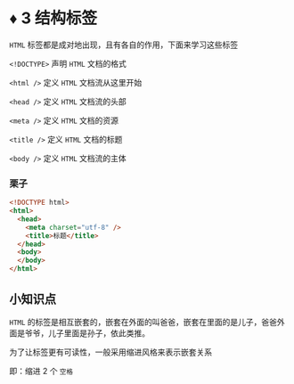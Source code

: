 # ♦️ 3 结构标签

```HTML``` 标签都是成对地出现，且有各自的作用，下面来学习这些标签

```<!DOCTYPE>``` 声明 ```HTML``` 文档的格式

```<html />```   定义 ```HTML``` 文档流从这里开始

```<head />```   定义 ```HTML``` 文档流的头部

```<meta />```   定义 ```HTML``` 文档的资源

```<title />```  定义 ```HTML``` 文档的标题

```<body />```   定义 ```HTML``` 文档流的主体

### 栗子

```html
<!DOCTYPE html>
<html>
  <head>
    <meta charset="utf-8" />
    <title>标题</title>
  </head>
  <body>
  </body>
</html>
```

## 小知识点

```HTML``` 的标签是相互嵌套的，嵌套在外面的叫爸爸，嵌套在里面的是儿子，爸爸外面是爷爷，儿子里面是孙子，依此类推。

为了让标签更有可读性，一般采用缩进风格来表示嵌套关系

即：缩进 2 个 ```空格```